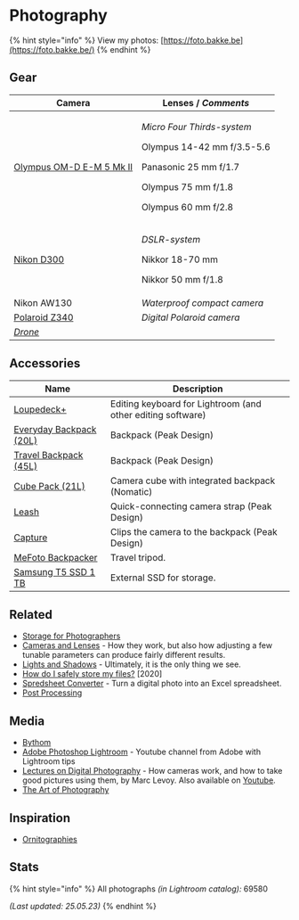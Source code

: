 # Photography

{% hint style="info" %}
View my photos: [https://foto.bakke.be](https://foto.bakke.be/)
{% endhint %}

## Gear

| Camera                                                                                                                          | Lenses / _Comments_                                                                                                                                       |
| ------------------------------------------------------------------------------------------------------------------------------- | --------------------------------------------------------------------------------------------------------------------------------------------------------- |
| [Olympus OM-D E-M 5 Mk II](https://www.olympus.co.uk/site/en/c/cameras/om\_d\_system\_cameras/om\_d/e\_m5\_mark\_ii/index.html) | <p><em>Micro Four Thirds-system</em></p><p>Olympus 14-42 mm f/3.5-5.6</p><p>Panasonic 25 mm f/1.7</p><p>Olympus 75 mm f/1.8</p><p>Olympus 60 mm f/2.8</p> |
| [Nikon D300](https://www.dpreview.com/reviews/nikond300)                                                                        | <p><em>DSLR-system</em></p><p>Nikkor 18-70 mm</p><p>Nikkor 50 mm f/1.8</p>                                                                                |
| Nikon AW130                                                                                                                     | _Waterproof compact camera_                                                                                                                               |
| [Polaroid Z340](https://www.amazon.com/Polaroid-Instant-Digital-Printing-Technology/dp/B005O08KH6)                              | _Digital Polaroid camera_                                                                                                                                 |
| [_Drone_](drone.md)                                                                                                             |                                                                                                                                                           |

## Accessories

| Name                                                                                                   | Description                                                 |
| ------------------------------------------------------------------------------------------------------ | ----------------------------------------------------------- |
| [Loupedeck+](https://loupedeck.com/)                                                                   | Editing keyboard for Lightroom (and other editing software) |
| [Everyday Backpack (20L)](https://www.peakdesign.com/products/everyday-backpack?variant=9783969284140) | Backpack (Peak Design)                                      |
| [Travel Backpack (45L)](https://www.peakdesign.com/products/travel-backpack/)                          | Backpack (Peak Design)                                      |
| [Cube Pack (21L)](https://www.nomatic.com/products/cube-pack)                                          | Camera cube with integrated backpack (Nomatic)              |
| [Leash](https://www.peakdesign.com/products/leash)                                                     | Quick-connecting camera strap (Peak Design)                 |
| [Capture](https://www.peakdesign.com/products/capture/)                                                | Clips the camera to the backpack (Peak Design)              |
| [MeFoto Backpacker](https://www.mefoto.com/products/backpacker-classic)                                | Travel tripod.                                              |
| [Samsung T5 SSD 1 TB](https://www.samsung.com/semiconductor/minisite/ssd/product/portable/t5/)         | External SSD for storage.                                   |

## Related

* [Storage for Photographers](https://paulstamatiou.com/storage-for-photographers-part-2/)
* [Cameras and Lenses](https://ciechanow.ski/cameras-and-lenses/) - How they work, but also how adjusting a few tunable parameters can produce fairly different results.
* [Lights and Shadows](https://ciechanow.ski/lights-and-shadows/) - Ultimately, it is the only thing we see.
* [How do I safely store my files?](https://photostructure.com/faq/how-do-i-safely-store-files/) \[2020]
* [Spredsheet Converter](https://makeanddo4d.com/spreadsheet/) - Turn a digital photo into an Excel spreadsheet.
* [Post Processing](https://bythom.com/technique/bythom-101/post-processing-qad.html)

## Media

* [Bythom](https://bythom.com)
* [Adobe Photoshop Lightroom](https://www.youtube.com/channel/UC7NyBKOKI6vdFDHYzDHlteg) - Youtube channel from Adobe with Lightroom tips
* [Lectures on Digital Photography](https://sites.google.com/site/marclevoylectures/schedule/lecture1-21mar16) - How cameras work, and how to take good pictures using them, by Marc Levoy. Also available on [Youtube](https://www.youtube.com/playlist?list=PL7ddpXYvFXspUN0N-gObF1GXoCA-DA-7i).
* [The Art of Photography](https://www.youtube.com/channel/UC7T8roVtC\_3afWKTOGtLlBA)

## Inspiration

* [Ornitographies](http://www.xavibou.com/index.php/project/ornitographies/)&#x20;

## Stats

{% hint style="info" %}
All photographs _(in Lightroom catalog):_ 69580

_(Last updated: 25.05.23)_
{% endhint %}
